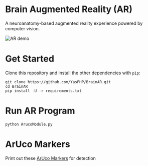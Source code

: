# Brain Augmented Reality (AR)
A neuroanatomy-based augmented reality experience powered by computer vision.

![AR demo](https://cdn.discordapp.com/attachments/805865703310753822/854576761034768384/pic.gif)


# Get Started
Clone this repository and install the other dependencies with ```pip```:
```
git clone https://github.com/YasPHP/BrainAR.git
cd BrainAR
pip install -U -r requirements.txt
```

# Run AR Program
```
python ArucoModule.py
```
# ArUco Markers
Print out these [ArUco Markers](https://github.com/YasPHP/BrainAR/tree/main/ArucoMarkers) for detection 
